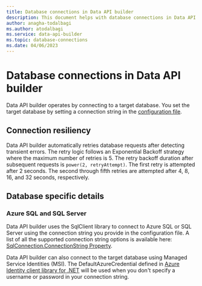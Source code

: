 ```yaml
---
title: Database connections in Data API builder
description: This document helps with database connections in Data API builder.
author: anagha-todalbagi
ms.author: atodalbagi
ms.service: data-api-builder
ms.topic: database-connections
ms.date: 04/06/2023
---
```


# Database connections in Data API builder

Data API builder operates by connecting to a target database. You set the target database by setting a connection string in the [configuration file](./configuration-file.md).

## Connection resiliency

Data API builder automatically retries database requests after detecting transient errors. The retry logic follows an Exponential Backoff strategy where the maximum number of retries is 5. The retry backoff duration after subsequent requests is `power(2, retryAttempt)`. The first retry is attempted after 2 seconds. The second through fifth retries are attempted after 4, 8, 16, and 32 seconds, respectively.

## Database specific details

### Azure SQL and SQL Server

Data API builder uses the SqlClient library to connect to Azure SQL or SQL Server using the connection string you provide in the configuration file. A list of all the supported connection string options is available here: [SqlConnection.ConnectionString Property](/dotnet/api/system.data.sqlclient.sqlconnection.connectionstring).

Data API builder can also connect to the target database using Managed Service Identities (MSI). The DefaultAzureCredential defined in [Azure Identity client library for .NET](/dotnet/api/overview/azure/Identity-readme#defaultazurecredential) will be used when you don't specify a username or password in your connection string.
